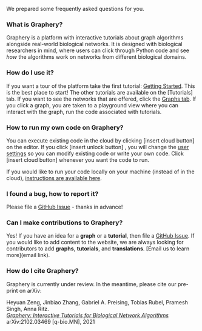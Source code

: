 We prepared some frequently asked questions for you. 

### What is Graphery?

Graphery is a platform with interactive tutorials about graph algorithms alongside real-world biological networks. It is designed with biological researchers in mind, where users can click through Python code and see _how_ the algorithms work on networks from different biological domains.

### How do I use it?

If you want a tour of the platform take the first tutorial: [Getting Started](link).  This is the best place to start!  The other tutorials are available on the [Tutorials] tab.  If you want to see the networks that are offered, click the [Graphs tab](link).  If you click a graph, you are taken to a playground view where you can interact with the graph, run the code associated with tutorials.

### How to run my own code on Graphery?

You can execute existing code in the cloud by clicking [insert cloud button] on the editor.  If you click [insert unlock button] , you will change the [user settings](link) so you can modify existing code or write your own code.  Click [insert cloud button] whenever you want the code to run.

If you would like to run your code locally on your machine (instead of in the cloud), [instructions are available here](https://docs.graphery.reedcompbio.org/user-manual/local-server/).

### I found a bug, how to report it?

Please file a [GitHub Issue](https://github.com/FlickerSoul/Graphery/issues) - thanks in advance!

### Can I make contributions to Graphery?

Yes! If you have an idea for a **graph** or a **tutorial**, then file a [GitHub Issue](https://github.com/FlickerSoul/Graphery/issues).  If you would like to add content to the website, we are always looking for contributors to add **graphs**, **tutorials**, and **translations**. [Email us to learn more](email link).

### How do I cite Graphery?

Graphery is currently under review. In the meantime, please cite our pre-print on arXiv:

Heyuan Zeng, Jinbiao Zhang, Gabriel A. Preising, Tobias Rubel, Pramesh Singh, Anna Ritz.  
[_Graphery: Interactive Tutorials for Biological Network Algorithms_](https://arxiv.org/abs/2102.03469)
arXiv:2102.03469 [q-bio.MN], 2021
